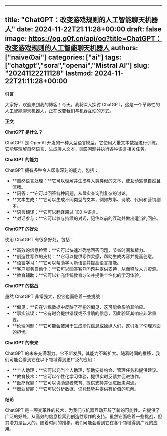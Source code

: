 
---
title: "ChatGPT：改变游戏规则的人工智能聊天机器人"
date: 2024-11-22T21:11:28+00:00
draft: false
image: https://og.g0f.cn/api/og?title=ChatGPT：改变游戏规则的人工智能聊天机器人
authors: ["naiveのai"]
categories: ["ai"]
tags: ["chatgpt","sora","openai","Mistral AI"]
slug: "20241122211128"
lastmod: 2024-11-22T21:11:28+00:00
---
**引言**

大家好，欢迎来到我的博客！今天，我将深入探讨 ChatGPT，这是一个革命性的人工智能聊天机器人，正在改变我们与机器互动的方式。

**正文**

**ChatGPT 是什么？**

ChatGPT 是 OpenAI 开发的一种大型语言模型，它使用大量文本数据进行训练。它能够理解自然语言、生成类人文本、回答问题并执行各种语言相关任务。

**ChatGPT 的能力**

ChatGPT 拥有多种令人印象深刻的能力，包括：

- **自然语言处理：**它可以理解并生成与人类类似的文本，使互动感觉自然且流畅。
- **问答：**它可以回答各种问题，从事实查询到复杂的讨论。
- **文本生成：**它可以生成不同类型的文本，例如故事、诗歌、代码和营销副本。
- **语言翻译：**它可以翻译超过 100 种语言。
- **对话参与：**它可以参与持续的对话，记住以前的互动并做出适当的回应。

**ChatGPT 的好处**

使用 ChatGPT 有很多好处，包括：

- **高效的信息检索：**它可以快速准确地回答问题，节省时间和精力。
- **创造性写作的支持：**它可以提供写作灵感，帮助生成内容并提高创意。
- **语言学习：**它可以帮助学习新语言并提高语言技能。
- **客户服务自动化：**它可以回答客户问题并提供支持，从而释放人力资源。
- **教育辅助：**它可以补充传统教育方法并提供个性化的学习体验。

**ChatGPT 的挑战**

虽然 ChatGPT 非常强大，但它也面临着一些挑战：

- **偏见：**它在训练数据中反映了存在的偏见，这可能会影响其响应。
- **事实错误：**它有时会提供错误或不准确的信息，因此验证其响应非常重要。
- **伦理问题：**它可能会被用于生成虚假信息或操纵人们，这引发了伦理方面的担忧。

**ChatGPT 的未来**

ChatGPT 的未来充满潜力。它不断发展，其能力不断扩大。随着时间的推移，我们可能会看到它在以下领域得到更广泛的应用：

- **个人助理：**它可以充当个人助理，帮助安排约会、管理任务和提供建议。
- **教育技术：**它可以个性化学习体验，提供实时反馈并促进协作。
- **医疗保健：**它可以协助患者教育、提供支持并促进医患沟通。
- **商业智能：**它可以分析数据、识别趋势并提供有价值的见解。

**结论**

ChatGPT 是一项变革性的技术，为我们与机器互动开辟了新的可能性。它提供了广泛的好处，从高效的信息检索到创造性写作的支持。虽然它面临着一些挑战，但其潜力是巨大的，随着时间的推移，我们可能会看到它在各个领域得到广泛的应用。